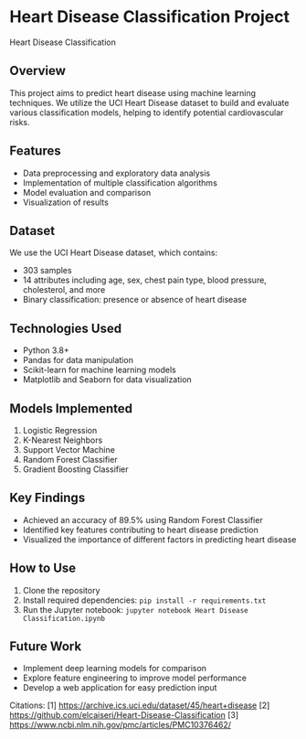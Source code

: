 # Heart Disease Classification Project

Heart Disease Classification

## Overview

This project aims to predict heart disease using machine learning techniques. We utilize the UCI Heart Disease dataset to build and evaluate various classification models, helping to identify potential cardiovascular risks.

## Features

- Data preprocessing and exploratory data analysis
- Implementation of multiple classification algorithms
- Model evaluation and comparison
- Visualization of results

## Dataset

We use the UCI Heart Disease dataset, which contains:
- 303 samples
- 14 attributes including age, sex, chest pain type, blood pressure, cholesterol, and more
- Binary classification: presence or absence of heart disease

## Technologies Used

- Python 3.8+
- Pandas for data manipulation
- Scikit-learn for machine learning models
- Matplotlib and Seaborn for data visualization

## Models Implemented

1. Logistic Regression
2. K-Nearest Neighbors
3. Support Vector Machine
4. Random Forest Classifier
5. Gradient Boosting Classifier

## Key Findings

- Achieved an accuracy of 89.5% using Random Forest Classifier
- Identified key features contributing to heart disease prediction
- Visualized the importance of different factors in predicting heart disease

## How to Use

1. Clone the repository
2. Install required dependencies: `pip install -r requirements.txt`
3. Run the Jupyter notebook: `jupyter notebook Heart Disease Classification.ipynb`

## Future Work

- Implement deep learning models for comparison
- Explore feature engineering to improve model performance
- Develop a web application for easy prediction input



Citations:
[1] https://archive.ics.uci.edu/dataset/45/heart+disease
[2] https://github.com/elcaiseri/Heart-Disease-Classification
[3] https://www.ncbi.nlm.nih.gov/pmc/articles/PMC10376462/
